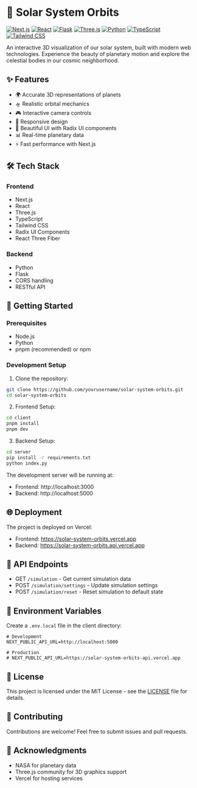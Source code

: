 # 🌌 Solar System Orbits

[![Next.js](https://img.shields.io/badge/Next.js-black?style=for-the-badge&logo=next.js&logoColor=white)](https://nextjs.org/)
[![React](https://img.shields.io/badge/React-61DAFB?style=for-the-badge&logo=react&logoColor=black)](https://reactjs.org/)
[![Flask](https://img.shields.io/badge/Flask-000000?style=for-the-badge&logo=flask&logoColor=white)](https://flask.palletsprojects.com/)
[![Three.js](https://img.shields.io/badge/Three.js-black?style=for-the-badge&logo=three.js&logoColor=white)](https://threejs.org/)
[![Python](https://img.shields.io/badge/Python-3776AB?style=for-the-badge&logo=python&logoColor=white)](https://www.python.org/)
[![TypeScript](https://img.shields.io/badge/TypeScript-3178C6?style=for-the-badge&logo=typescript&logoColor=white)](https://www.typescriptlang.org/)
[![Tailwind CSS](https://img.shields.io/badge/Tailwind_CSS-38B2AC?style=for-the-badge&logo=tailwind-css&logoColor=white)](https://tailwindcss.com/)

An interactive 3D visualization of our solar system, built with modern web technologies. Experience the beauty of planetary motion and explore the celestial bodies in our cosmic neighborhood.

## ✨ Features

- 🌍 Accurate 3D representations of planets
- 🛸 Realistic orbital mechanics
- 🎮 Interactive camera controls
- 📱 Responsive design
- 🎨 Beautiful UI with Radix UI components
- 📊 Real-time planetary data
- ⚡ Fast performance with Next.js

## 🛠️ Tech Stack

### Frontend
- Next.js
- React
- Three.js
- TypeScript
- Tailwind CSS
- Radix UI Components
- React Three Fiber

### Backend
- Python
- Flask
- CORS handling
- RESTful API

## 🚀 Getting Started

### Prerequisites
- Node.js
- Python
- pnpm (recommended) or npm

### Development Setup

1. Clone the repository:
```bash
git clone https://github.com/yourusername/solar-system-orbits.git
cd solar-system-orbits
```

2. Frontend Setup:
```bash
cd client
pnpm install
pnpm dev
```

3. Backend Setup:
```bash
cd server
pip install -r requirements.txt
python index.py
```

The development server will be running at:
- Frontend: http://localhost:3000
- Backend: http://localhost:5000

## 🌐 Deployment

The project is deployed on Vercel:
- Frontend: https://solar-system-orbits.vercel.app
- Backend: https://solar-system-orbits.api.vercel.app

## 🎯 API Endpoints

- GET `/simulation` - Get current simulation data
- POST `/simulation/settings` - Update simulation settings
- POST `/simulation/reset` - Reset simulation to default state

## 📱 Environment Variables

Create a `.env.local` file in the client directory:

```
# Development
NEXT_PUBLIC_API_URL=http://localhost:5000

# Production
# NEXT_PUBLIC_API_URL=https://solar-system-orbits-api.vercel.app
```

## 📄 License

This project is licensed under the MIT License - see the [LICENSE](LICENSE) file for details.

## 🤝 Contributing

Contributions are welcome! Feel free to submit issues and pull requests.

## 🙏 Acknowledgments

- NASA for planetary data
- Three.js community for 3D graphics support
- Vercel for hosting services
